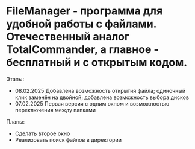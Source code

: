 # FileManager - программа для удобной работы с файлами. Отечественный аналог TotalCommander, а главное - бесплатный и с открытым кодом.

Этапы:
- 08.02.2025 Добавлена возможность открытия файла; одиночный клик заменён на двойной; добавлена возможность выбора дисков
- 07.02.2025 Первая версия с одним окном и возможностью переключения между папками

Планы:
- Сделать второе окно
- Реализовать поиск файлов в директории